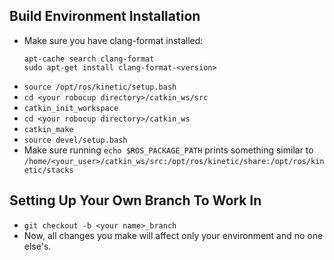## Build Environment Installation

- Make sure you have clang-format installed: 
  ```
  apt-cache search clang-format
  sudo apt-get install clang-format-<version>
  ```
- `source /opt/ros/kinetic/setup.bash`
- `cd <your robocup directory>/catkin_ws/src`
- `catkin_init_workspace`
- `cd <your robocup directory>/catkin_ws`
- `catkin_make`
- `source devel/setup.bash`
- Make sure running `echo $ROS_PACKAGE_PATH` prints something similar to `/home/<your_user>/catkin_ws/src:/opt/ros/kinetic/share:/opt/ros/kinetic/stacks`

## Setting Up Your Own Branch To Work In

- `git checkout -b <your name>_branch`
- Now, all changes you make will affect only your environment and no one else's.
